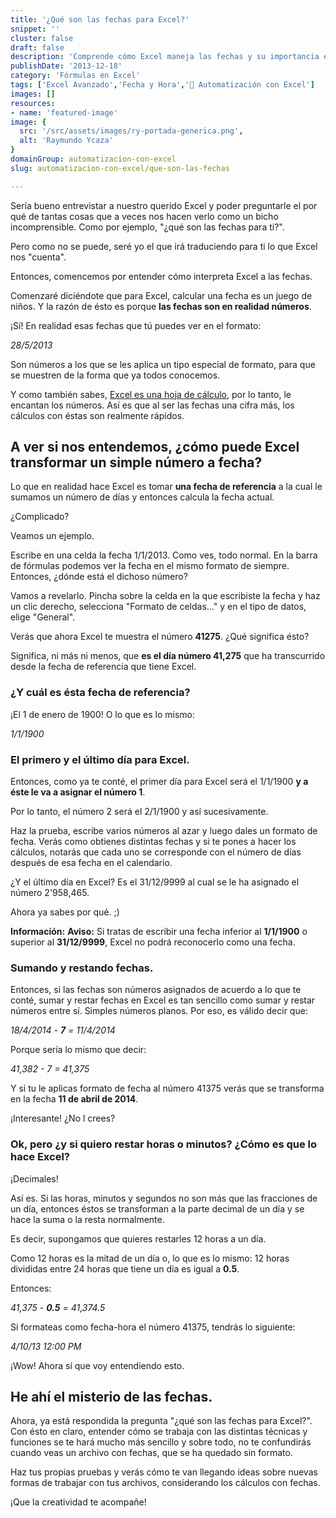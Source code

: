 ```yaml
---
title: '¿Qué son las fechas para Excel?'
snippet: ''
cluster: false
draft: false 
description: 'Comprende cómo Excel maneja las fechas y su importancia en las hojas de cálculo. Explora este tema fundamental de Excel.'
publishDate: '2013-12-18'
category: 'Fórmulas en Excel'
tags: ['Excel Avanzado','Fecha y Hora','🤖 Automatización con Excel']
images: []
resources: 
- name: 'featured-image'
image: {
  src: '/src/assets/images/ry-portada-generica.png',
  alt: 'Raymundo Ycaza'
}
domainGroup: automatizacion-con-excel
slug: automatizacion-con-excel/que-son-las-fechas

---
```


Sería bueno entrevistar a nuestro querido Excel y poder preguntarle el por qué de tantas cosas que a veces nos hacen verlo como un bicho incomprensible. Como por ejemplo, "¿qué son las fechas para ti?".

Pero como no se puede, seré yo el que irá traduciendo para ti lo que Excel nos "cuenta".

Entonces, comencemos por entender cómo interpreta Excel a las fechas.

Comenzaré diciéndote que para Excel, calcular una fecha es un juego de niños. Y la razón de ésto es porque **las fechas son en realidad números**.

¡Sí! En realidad esas fechas que tú puedes ver en el formato:

_28/5/2013_

Son números a los que se les aplica un tipo especial de formato, para que se muestren de la forma que ya todos conocemos.

Y como también sabes, [Excel es una hoja de cálculo](http://raymundoycaza.com/que-es-excel/ "¿Qué es Excel?"), por lo tanto, le encantan los números. Así es que al ser las fechas una cifra más, los cálculos con éstas son realmente rápidos.

## A ver si nos entendemos, ¿cómo puede Excel transformar un simple número a fecha?

Lo que en realidad hace Excel es tomar **una fecha de referencia** a la cual le sumamos un número de días y entonces calcula la fecha actual.

¿Complicado?

Veamos un ejemplo.

Escribe en una celda la fecha 1/1/2013. Como ves, todo normal. En la barra de fórmulas podemos ver la fecha en el mismo formato de siempre. Entonces, ¿dónde está el dichoso número?

Vamos a revelarlo. Pincha sobre la celda en la que escribiste la fecha y haz un clic derecho, selecciona "Formato de celdas..." y en el tipo de datos, elige "General".

Verás que ahora Excel te muestra el número **41275**. ¿Qué significa ésto?

Significa, ni más ni menos, que **es el día número 41,275** que ha transcurrido desde la fecha de referencia que tiene Excel.

### ¿Y cuál es ésta fecha de referencia?

¡El 1 de enero de 1900! O lo que es lo mismo:

_1/1/1900_

### El primero y el último día para Excel.

Entonces, como ya te conté, el primer día para Excel será el 1/1/1900 **y a éste le va a asignar el número 1**.

Por lo tanto, el número 2 será el 2/1/1900 y así sucesivamente.

Haz la prueba, escribe varios números al azar y luego dales un formato de fecha. Verás como obtienes distintas fechas y si te pones a hacer los cálculos, notarás que cada uno se corresponde con el número de días después de esa fecha en el calendario.

¿Y el último día en Excel? Es el 31/12/9999 al cual se le ha asignado el número 2'958,465.

Ahora ya sabes por qué. ;)

**Información:** **Aviso:** Si tratas de escribir una fecha inferior al **1/1/1900** o superior al **31/12/9999**, Excel no podrá reconocerlo como una fecha.

### Sumando y restando fechas.

Entonces, si las fechas son números asignados de acuerdo a lo que te conté, sumar y restar fechas en Excel es tan sencillo como sumar y restar números entre sí. Simples números planos. Por eso, es válido decir que:

_18/4/2014 - **7** = 11/4/2014_

Porque sería lo mismo que decir:

_41,382 - 7 = 41,375_

Y si tu le aplicas formato de fecha al número 41375 verás que se transforma en la fecha **11 de abril de 2014**.

¡Interesante! ¿No l crees?

### Ok, pero ¿y si quiero restar horas o minutos? ¿Cómo es que lo hace Excel?

¡Decimales!

Así es. Si las horas, minutos y segundos no son más que las fracciones de un día, entonces éstos se transforman a la parte decimal de un día y se hace la suma o la resta normalmente.

Es decir, supongamos que quieres restarles 12 horas a un día.

Como 12 horas es la mitad de un día o, lo que es lo mismo: 12 horas divididas entre 24 horas que tiene un día es igual a **0.5**.

Entonces:

_41,375 - **0.5** = 41,374.5_

Si formateas como fecha-hora el número 41375, tendrás lo siguiente:

_4/10/13 12:00 PM_

¡Wow! Ahora sí que voy entendiendo esto.

## He ahí el misterio de las fechas.

Ahora, ya está respondida la pregunta "¿qué son las fechas para Excel?". Con ésto en claro, entender cómo se trabaja con las distintas técnicas y funciones se te hará mucho más sencillo y sobre todo, no te confundirás cuando veas un archivo con fechas, que se ha quedado sin formato.

Haz tus propias pruebas y verás cómo te van llegando ideas sobre nuevas formas de trabajar con tus archivos, considerando los cálculos con fechas.

¡Que la creatividad te acompañe!
